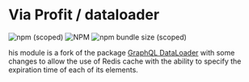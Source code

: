 # Via Profit / dataloader

![npm (scoped)](https://img.shields.io/npm/v/@via-profit/dataloader?color=blue)
![NPM](https://img.shields.io/npm/l/@via-profit/dataloader?color=blue)
![npm bundle size (scoped)](https://img.shields.io/bundlephobia/minzip/@via-profit/dataloader?color=green)

his module is a fork of the package [GraphQL DataLoader](https://github.com/graphql/dataloader) with some changes to allow the use of Redis cache with the ability to specify the expiration time of each of its elements.
